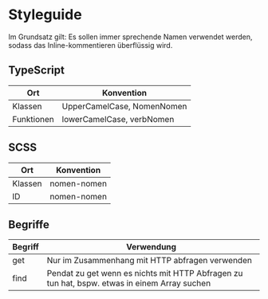 <h1>Styleguide</h1>
<p>
Im Grundsatz gilt: Es sollen immer sprechende
Namen verwendet werden, sodass das Inline-kommentieren überflüssig wird.
</p>


<h2>TypeScript</h2>

| Ort | Konvention |
| ---      |  ------  |
| Klassen   | UpperCamelCase, NomenNomen   | 
| Funktionen   | lowerCamelCase, verbNomen |

<h2>SCSS</h2>

| Ort | Konvention |
| ---      |  ------  |
| Klassen   | nomen-nomen   | 
| ID   | nomen-nomen   | 



<h2>Begriffe</h2>

| Begriff | Verwendung |
| ---      |  ------  |
| get   | Nur im Zusammenhang mit HTTP abfragen verwenden  | 
| find   | Pendat zu get wenn es nichts mit HTTP Abfragen zu tun hat, bspw. etwas in einem Array suchen |


